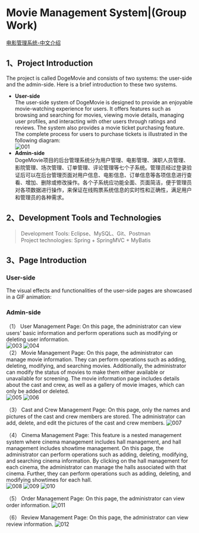 # Movie Management System|(Group Work)
[电影管理系统-中文介绍](https://github.com/hyo-hyoo/Movie-Management/blob/master/README-CN.md)

## 1、Project Introduction
The project is called DogeMovie and consists of two systems: the user-side and the admin-side. Here is a brief introduction to these two systems.
* **User-side**  
  The user-side system of DogeMovie is designed to provide an enjoyable movie-watching experience for users. It offers features such as browsing and searching for movies, viewing movie details, managing user profiles, and interacting with other users through ratings and reviews.	The system also provides a movie ticket purchasing feature. The complete process for users to purchase tickets is illustrated in the following diagram:  
  ![001](/img/001_EN.png)
* **Admin-side**  
  DogeMovie项目的后台管理系统分为用户管理、电影管理、演职人员管理、影院管理、场次管理、订单管理、评论管理等七个子系统。管理员经过登录验证后可以在后台管理页面对用户信息、电影信息、订单信息等各项信息进行查看、增加、删除或修改操作。各个子系统应功能全面、页面简洁，便于管理员对各项数据进行操作，来保证在线购票系统信息的实时性和正确性，满足用户和管理员的各种需求。

## 2、Development Tools and Technologies
> Development Tools: Eclipse、MySQL、Git、Postman  
> Project technologies: Spring + SpringMVC + MyBatis


## 3、Page Introduction
### User-side
The visual effects and functionalities of the user-side pages are showcased in a GIF animation:  


### Admin-side
（1）	User Management Page: On this page, the administrator can view users' basic information and perform operations such as modifying or deleting user information.  
![003](/img/003.png)
![004](/img/004.png)    
（2）	Movie Management Page: On this page, the administrator can manage movie information. They can perform operations such as adding, deleting, modifying, and searching movies. Additionally, the administrator can modify the status of movies to make them either available or unavailable for screening. The movie information page includes details about the cast and crew, as well as a gallery of movie images, which can only be added or deleted.  
![005](/img/005.png)
![006](/img/006.png)

（3）	Cast and Crew Management Page: On this page, only the names and pictures of the cast and crew members are stored. The administrator can add, delete, and edit the pictures of the cast and crew members.
![007](/img/007.png)

（4）	Cinema Management Page: This feature is a nested management system where cinema management includes hall management, and hall management includes showtime management. On this page, the administrator can perform operations such as adding, deleting, modifying, and searching cinema information. By clicking on the hall management for each cinema, the administrator can manage the halls associated with that cinema. Further, they can perform operations such as adding, deleting, and modifying showtimes for each hall.  
![008](/img/008.png)
![009](/img/009.png)
![010](/img/010.png)

（5）	Order Management Page: On this page, the administrator can view order information.
![011](/img/011.png)

（6）	Review Management Page: On this page, the administrator can view review information.
![012](/img/012.png)